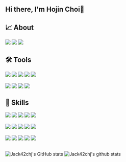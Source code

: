## Hi there, I'm Hojin Choi👋

## 📈 About

<a href="https://choihojin.vercel.app/" target="_blank"><img src="https://img.shields.io/badge/CHJ's Portfolio-1A2477?style=for-the-badge&logo=chai&logoColor=white"/></a>
<a href="https://velog.io/@hojinch99" target="_blank"><img src="https://img.shields.io/badge/Velog-20C997?style=for-the-badge&logo=velog&logoColor=white"/></a>
<a href="https://www.linkedin.com/in/hojinchoi-jack42" target="_blank"><img src="https://img.shields.io/badge/LinkedIn-20C997?style=for-the-badge&logo=linkedin&logoColor=white"/></a>

## 🛠️ Tools

<div>
  <img src="https://img.shields.io/badge/vite-646CFF?style=for-the-badge&logo=vite&logoColor=white">
  <img src="https://img.shields.io/badge/Yarn-2C8EBB?style=for-the-badge&logo=yarn&logoColor=white">
  <img src="https://img.shields.io/badge/Git-F05032?style=for-the-badge&logo=git&logoColor=white">
  <img src="https://img.shields.io/badge/Github-181717?style=for-the-badge&logo=github&logoColor=white">
  <img src="https://img.shields.io/badge/githubactions-2088FF?style=for-the-badge&logo=githubactions&logoColor=white">
</div>
<br />
<div>
  <img src="https://img.shields.io/badge/Supabase-3FCF8E?style=for-the-badge&logo=supabase&logoColor=white">
  <img src="https://img.shields.io/badge/Figma-F24E1E?style=for-the-badge&logo=figma&logoColor=white">
  <img src="https://img.shields.io/badge/mui-007FFF?style=for-the-badge&logo=mui&logoColor=white">
  <img src="https://img.shields.io/badge/vercel-000000?style=for-the-badge&logo=vercel&logoColor=white">
</div>

## 💪 Skills

<div>
  <img src="https://img.shields.io/badge/html5-E34F26?style=for-the-badge&logo=html5&logoColor=white">
  <img src="https://img.shields.io/badge/css3-1572B6?style=for-the-badge&logo=css3&logoColor=white">
  <img src="https://img.shields.io/badge/javascript-F7DF1E?style=for-the-badge&logo=javascript&logoColor=white">
  <img src="https://img.shields.io/badge/Typescript-3178C6?style=for-the-badge&logo=typescript&logoColor=white">
  <img src="https://img.shields.io/badge/React-61DAFB?style=for-the-badge&logo=react&logoColor=white">
</div>
<br />
<div>
  <img src="https://img.shields.io/badge/Next.js-000000?style=for-the-badge&logo=nextdotjs&logoColor=white">
  <img src="https://img.shields.io/badge/mysql-4479A1?style=for-the-badge&logo=mysql&logoColor=white">
  <img src="https://img.shields.io/badge/styledcomponents-DB7093?style=for-the-badge&logo=styledcomponents&logoColor=white">
  <img src="https://img.shields.io/badge/TailwindCSS-06B6D4?style=for-the-badge&logo=tailwindcss&logoColor=white">
  <img src="https://img.shields.io/badge/axios-5A29E4?style=for-the-badge&logo=axios&logoColor=white">
</div>
<br />
<div>
  <img src="https://img.shields.io/badge/ReactQuery-FF4154?style=for-the-badge&logo=reactquery&logoColor=white">
  <img src="https://img.shields.io/badge/redux-764ABC?style=for-the-badge&logo=redux&logoColor=white">
  <img src="https://img.shields.io/badge/zustand-2E75B4?style=for-the-badge&logo=furrynetwork&logoColor=white">
  <img src="https://img.shields.io/badge/Swiper-6332F6?style=for-the-badge&logo=swiper&logoColor=white">
  <img src="https://img.shields.io/badge/framer-0055ff?style=for-the-badge&logo=framer&logoColor=white">
</div>
<br />

![Jack42chj's GitHub stats](https://github-readme-stats.vercel.app/api?username=Jack42chj&show_icons=true&theme=transparent)
![Jack42chj's github stats](https://github-readme-stats.vercel.app/api/top-langs/?username=Jack42chj&show_icons=true&hide_border=true&title_color=004386&icon_color=004386&layout=compact)
